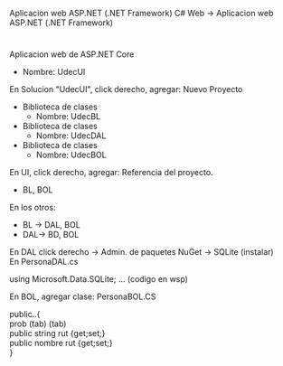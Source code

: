Aplicacion web ASP.NET (.NET Framework)
C# Web -> Aplicacion web ASP.NET (.NET Framework)
#
Aplicacion web de ASP.NET Core  
 - Nombre: UdecUI  

En Solucion "UdecUI", click derecho, agregar: Nuevo Proyecto
- Biblioteca de clases  
  - Nombre: UdecBL
- Biblioteca de clases  
  - Nombre: UdecDAL
- Biblioteca de clases  
  - Nombre: UdecBOL

En UI, click derecho, agregar: Referencia del proyecto.
- BL, BOL

En los otros:
- BL -> DAL, BOL
- DAL-> BD, BOL

En DAL click derecho -> Admin. de paquetes NuGet -> SQLite (instalar)  
En PersonaDAL.cs  

using Microsoft.Data.SQLite;
... (codigo en wsp)

En BOL, agregar clase: PersonaBOL.CS  

public..{  
prob (tab) (tab)  
public string rut {get;set;}    
public nombre rut {get;set;}  
}

